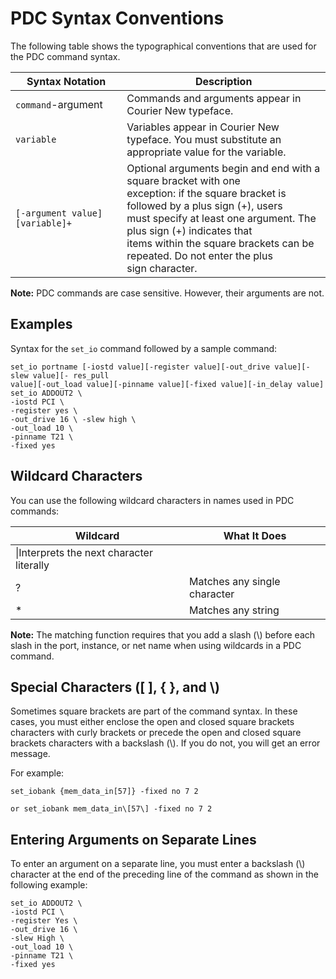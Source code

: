 # PDC Syntax Conventions

The following table shows the typographical conventions that are used for the PDC command syntax.

|Syntax Notation|Description|
|---------------|-----------|
|`command`-argument|Commands and arguments appear in Courier New typeface.|
|`variable`|Variables appear in Courier New typeface. You must substitute an<br /> appropriate value for the variable.|
|`[-argument value] [variable]+`|Optional arguments begin and end with a square bracket with one<br /> exception: if the square bracket is followed by a plus sign \(+\), users<br /> must specify at least one argument. The plus sign \(+\) indicates that<br /> items within the square brackets can be repeated. Do not enter the plus<br /> sign character.|

**Note:** PDC commands are case sensitive. However, their arguments are not.

## Examples

Syntax for the `set_io` command followed by a sample command:

```
set_io portname [-iostd value][-register value][-out_drive value][-slew value][- res_pull
value][-out_load value][-pinname value][-fixed value][-in_delay value] set_io ADDOUT2 \
-iostd PCI \
-register yes \
-out_drive 16 \ -slew high \
-out_load 10 \
-pinname T21 \
-fixed yes
```

## Wildcard Characters

You can use the following wildcard characters in names used in PDC commands:

|Wildcard|What It Does|
|--------|------------|
|\\|Interprets the next character literally|
|?|Matches any single character|
|\*|Matches any string|

**Note:** The matching function requires that you add a slash \(\\\) before each slash in the port, instance, or net name when using wildcards in a PDC command.

## Special Characters \(\[ \], \{ \}, and \\\)

Sometimes square brackets are part of the command syntax. In these cases, you must either enclose the open and closed square brackets characters with curly brackets or precede the open and closed square brackets characters with a backslash \(\\\). If you do not, you will get an error message.

For example:

`set_iobank {mem_data_in[57]} -fixed no 7 2`

`or set_iobank mem_data_in\[57\] -fixed no 7 2`

## Entering Arguments on Separate Lines

To enter an argument on a separate line, you must enter a backslash \(\\\) character at the end of the preceding line of the command as shown in the following example:

```
set_io ADDOUT2 \
-iostd PCI \
-register Yes \
-out_drive 16 \
-slew High \
-out_load 10 \
-pinname T21 \
-fixed yes
```

